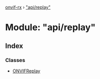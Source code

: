 [onvif-rx](../README.md) › ["api/replay"](_api_replay_.md)

# Module: "api/replay"

## Index

### Classes

* [ONVIFReplay](../classes/_api_replay_.onvifreplay.md)

